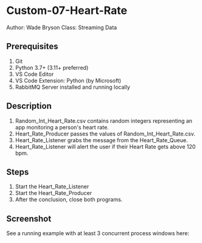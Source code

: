 # Custom-07-Heart-Rate
Author: Wade Bryson
Class: Streaming Data
## Prerequisites

1. Git
1. Python 3.7+ (3.11+ preferred)
1. VS Code Editor
1. VS Code Extension: Python (by Microsoft)
1. RabbitMQ Server installed and running locally

## Description
1. Random_Int_Heart_Rate.csv contains random integers representing an app monitoring a person's heart rate.
1. Heart_Rate_Producer passes the values of Random_Int_Heart_Rate.csv.
1. Heart_Rate_Listener grabs the message from the Heart_Rate_Queue.
1. Heart_Rate_Listener will alert the user if their Heart Rate gets above 120 bpm.

## Steps
1. Start the Heart_Rate_Listener
2. Start the Heart_Rate_Producer
3. After the conclusion, close both programs.

## Screenshot

See a running example with at least 3 concurrent process windows here:
